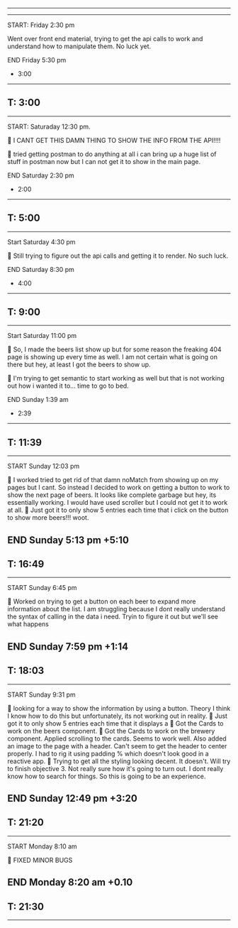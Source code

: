 -----------------------------------
-----------------------------------
START:
Friday 2:30 pm

Went over front end material, trying to get the api calls to work and understand how to manipulate
them.
No luck yet.

END
Friday 5:30 pm
+ 3:00
--------
T: 3:00
-----------------------------------
-----------------------------------
START:
Saturaday 12:30 pm. 

 I CANT GET THIS DAMN THING TO SHOW THE INFO FROM THE API!!!!

 tried getting postman to do anything at all i can bring up a huge list of stuff in postman now
but I can not get it to show in the main page.

END
Saturday 2:30 pm
+ 2:00
--------
T: 5:00
-----------------------------------
-----------------------------------
Start 
Saturday 4:30 pm

 Still trying to figure out the api calls and getting it to render. No such luck. 

END
Saturday 8:30 pm
+ 4:00
--------
T: 9:00
-----------------------------------
-----------------------------------
Start
Saturday 11:00 pm

 So, I made the beers list show up but for some reason the freaking 404 page is showing up every 
time as well. I am not certain what is going on there but hey, at least I got the beers to show up.

 I'm trying to get semantic to start working as well but that is not working out how i wanted it 
to... time to go to bed.

END
Sunday 1:39 am
+ 2:39
--------
T: 11:39
-----------------------------------
-----------------------------------
START
Sunday 12:03 pm

 I worked tried to get rid of that damn noMatch from showing up on my pages but I cant. So instead
I decided to work on getting a button to work to show the next page of beers. It looks like 
complete garbage but hey, its essentially working. I would have used scroller but I could not get 
it to work at all.
 Just got it to only show 5 entries each time that i click on the button to show more beers!!! 
woot.

END
Sunday 5:13 pm
+5:10
--------
T: 16:49
-----------------------------------
-----------------------------------
START
Sunday 6:45 pm

 Worked on trying to get a button on each beer to expand more information about the list. I am 
struggling because I dont really understand the syntax of calling in the data i need. Tryin to 
figure it out but we'll see what happens

END
Sunday 7:59 pm
+1:14
--------
T: 18:03
-----------------------------------
-----------------------------------
START
Sunday 9:31 pm

 looking for a way to show the information by using a button. Theory I think I know how to do 
this but unfortunately, its not working out in reality.
 Just got it to only show 5 entries each time that it displays a 
 Got the Cards to work on the beers component.
 Got the Cards to work on the brewery component. Applied scrolling to the cards. Seems to work 
well. Also added an image to the page with a header. Can't seem to get the header to center
properly. I had to rig it using padding % which doesn't look good in a reactive app. 
 Trying to get all the styling looking decent. It doesn't. Will try to finish objective 3. Not really sure how it's going to turn out. I dont really know how to search for things. So this is going to be an experience.

END
Sunday 12:49 pm
+3:20
--------
T: 21:20
-----------------------------------
-----------------------------------
START
Monday 8:10 am

 FIXED MINOR BUGS

END
Monday 8:20 am
+0.10
--------
T: 21:30
-----------------------------------
-----------------------------------













